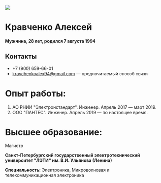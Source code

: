 ![](https://sun9-85.userapi.com/impg/ALYg6M_YASrd6OiuauBK1k0dBDc3oPti1Adm8g/9mZjmLx7kXc.jpg?size=600x400&quality=95&sign=b1d697819df81314728cf06fc299c1d4&type=album)

# Кравченко Алексей

#### Мужчина, 28 лет, родился 7 августа 1994

## Контакты
*  +7 (900) 659-66-01
* kravchenkoalex94@gmail.com — предпочитаемый способ связи

# Опыт работы:

1. АО РНИИ "Электронстандарт". Инженер. Апрель 2017 — март 2019.
2. ООО "ПАНТЕС". Инженер. Апрель 2019 — по настоящее время.

# Высшее образование:
Магистр

**Санкт-Петербургский государственный электротехнический университет "ЛЭТИ" им. В.И. Ульянова (Ленина)**

**Специальность**: Электроника, Микроволновая и телекоммуникационная электроника 


